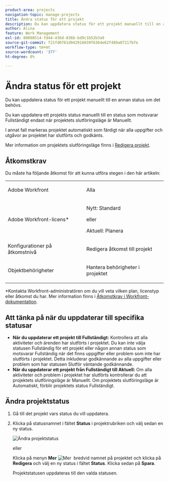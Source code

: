 ```yaml
---
product-area: projects
navigation-topic: manage-projects
title: Ändra status för ett projekt
description: Du kan uppdatera status för ett projekt manuellt till en annan status om det behövs. Du kan uppdatera ett projekts status manuellt till en status som motsvarar Fullständigt endast när projektets slutföringsläge är Manuellt.
author: Alina
feature: Work Management
exl-id: 80098514-fd44-436d-836b-bd9c1b52b3a9
source-git-commit: f21fd0761d942916039f6364e62f489a07217bfe
workflow-type: tm+mt
source-wordcount: '377'
ht-degree: 0%

---
```


# Ändra status för ett projekt

<!--Audited: 02/2024-->

Du kan uppdatera status för ett projekt manuellt till en annan status om det behövs.

Du kan uppdatera ett projekts status manuellt till en status som motsvarar Fullständigt endast när projektets slutföringsläge är Manuellt.

I annat fall markeras projektet automatiskt som färdigt när alla uppgifter och utgåvor av projektet har slutförts och godkänts.

Mer information om projektets slutföringsläge finns i [Redigera projekt](/help/quicksilver/manage-work/projects/manage-projects/edit-projects.md).

## Åtkomstkrav

Du måste ha följande åtkomst för att kunna utföra stegen i den här artikeln:

<table style="table-layout:auto"> 
 <col> 
 <col> 
 <tbody> 
  <tr> 
   <td role="rowheader">Adobe Workfront</td> 
   <td> <p>Alla</p> </td> 
  </tr> 
  <tr> 
   <td role="rowheader">Adobe Workfront-licens*</td> 
   <td> <p>Nytt: Standard </p> 
   eller
   <p>Aktuell: Planera </p>
   </td> 
  </tr> 
  <tr> 
   <td role="rowheader">Konfigurationer på åtkomstnivå</td> 
   <td> <p>Redigera åtkomst till projekt</p> </td> 
  </tr> 
  <tr> 
   <td role="rowheader">Objektbehörigheter</td> 
   <td> <p>Hantera behörigheter i projektet</p> </td> 
  </tr> 
 </tbody> 
</table>

&#42;Kontakta Workfront-administratören om du vill veta vilken plan, licenstyp eller åtkomst du har. Mer information finns i [Åtkomstkrav i Workfront-dokumentation](/help/quicksilver/administration-and-setup/add-users/access-levels-and-object-permissions/access-level-requirements-in-documentation.md).

## Att tänka på när du uppdaterar till specifika statusar

* **När du uppdaterar ett projekt till Fullständigt:** Kontrollera att alla aktiviteter och ärenden har slutförts i projektet. Du kan inte välja statusen Fullständig för ett projekt eller någon annan status som motsvarar Fullständig när det finns uppgifter eller problem som inte har slutförts i projektet. Detta inkluderar godkännande av alla uppgifter eller problem som har statusen Slutför väntande godkännande.
* **När du uppdaterar ett projekt från Fullständigt till Aktuell:** Om alla aktiviteter och problem i projektet har slutförts kontrollerar du att projektets slutföringsläge är Manuellt. Om projektets slutföringsläge är Automatiskt, förblir projektets status Fullständigt.

## Ändra projektstatus

1. Gå till det projekt vars status du vill uppdatera.
1. Klicka på statusnamnet i fältet **Status** i projektrubriken och välj sedan en ny status.

   ![Ändra projektstatus](assets/change-project-status-in-header-drop-down-nwe-350x371.png)

   eller

   Klicka på menyn **Mer** ![Mer &#x200B;](assets/qs-more-menu.png) bredvid namnet på projektet och klicka på **Redigera** och välj en ny status i fältet **Status**. Klicka sedan på **Spara**.

   Projektstatusen uppdateras till den valda statusen.
